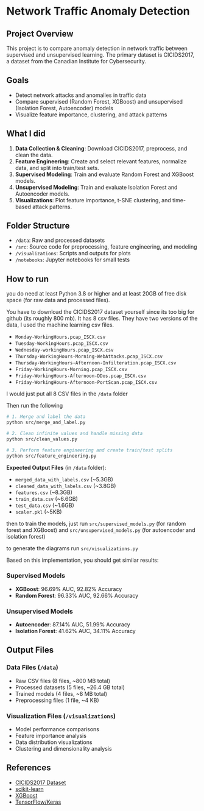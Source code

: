 # Network Traffic Anomaly Detection

## Project Overview
This project is to compare anomaly detection in network traffic between supervised and unsupervised learning. The primary dataset is CICIDS2017, a dataset from the Canadian Institute for Cybersecurity.

## Goals
- Detect network attacks and anomalies in traffic data
- Compare supervised (Random Forest, XGBoost) and unsupervised (Isolation Forest, Autoencoder) models
- Visualize feature importance, clustering, and attack patterns

## What I did

1. **Data Collection & Cleaning**: Download CICIDS2017, preprocess, and clean the data.
2. **Feature Engineering**: Create and select relevant features, normalize data, and split into train/test sets.
3. **Supervised Modeling**: Train and evaluate Random Forest and XGBoost models.
4. **Unsupervised Modeling**: Train and evaluate Isolation Forest and Autoencoder models.
5. **Visualizations**: Plot feature importance, t-SNE clustering, and time-based attack patterns.

## Folder Structure
- `/data`: Raw and processed datasets
- `/src`: Source code for preprocessing, feature engineering, and modeling
- `/visualizations`: Scripts and outputs for plots
- `/notebooks`: Jupyter notebooks for small tests

## How to run

you do need at least 
Python 3.8 or higher and 
at least 20GB of free disk space (for raw data and processed files).

You have to download the CICIDS2017 dataset yourself since its too big for github (its roughly 800 mb). It has 8 csv files. They have two versions of the data, I used the machine learning csv files.
   - `Monday-WorkingHours.pcap_ISCX.csv`
   - `Tuesday-WorkingHours.pcap_ISCX.csv`
   - `Wednesday-workingHours.pcap_ISCX.csv`
   - `Thursday-WorkingHours-Morning-WebAttacks.pcap_ISCX.csv`
   - `Thursday-WorkingHours-Afternoon-Infilteration.pcap_ISCX.csv`
   - `Friday-WorkingHours-Morning.pcap_ISCX.csv`
   - `Friday-WorkingHours-Afternoon-DDos.pcap_ISCX.csv`
   - `Friday-WorkingHours-Afternoon-PortScan.pcap_ISCX.csv`

I would just put all 8 CSV files in the `/data` folder 

Then run the following

```bash
# 1. Merge and label the data
python src/merge_and_label.py

# 2. Clean infinite values and handle missing data
python src/clean_values.py

# 3. Perform feature engineering and create train/test splits
python src/feature_engineering.py
```

**Expected Output Files** (in `/data` folder):
- `merged_data_with_labels.csv` (~5.3GB)
- `cleaned_data_with_labels.csv` (~3.8GB)
- `features.csv` (~8.3GB)
- `train_data.csv` (~6.6GB)
- `test_data.csv` (~1.6GB)
- `scaler.pkl` (~5KB)

then to train the models, just run `src/supervised_models.py` (for random forest and XGBoost) and `src/unsupervised_models.py` (for autoencoder and isolation forest)

to generate the diagrams run `src/visualizations.py`

Based on this implementation, you should get similar results:

### Supervised Models
- **XGBoost**: 96.69% AUC, 92.82% Accuracy
- **Random Forest**: 96.33% AUC, 92.66% Accuracy

### Unsupervised Models
- **Autoencoder**: 87.14% AUC, 51.99% Accuracy
- **Isolation Forest**: 41.62% AUC, 34.11% Accuracy

## Output Files

### Data Files (`/data`) 
- Raw CSV files (8 files, ~800 MB total)
- Processed datasets (5 files, ~26.4 GB total)
- Trained models (4 files, ~8 MB total)
- Preprocessing files (1 file, ~4 KB)

### Visualization Files (`/visualizations`)

- Model performance comparisons
- Feature importance analysis
- Data distribution visualizations
- Clustering and dimensionality analysis

## References
- [CICIDS2017 Dataset](https://www.unb.ca/cic/datasets/ids-2017.html)
- [scikit-learn](https://scikit-learn.org/)
- [XGBoost](https://xgboost.readthedocs.io/)
- [TensorFlow/Keras](https://www.tensorflow.org/)
